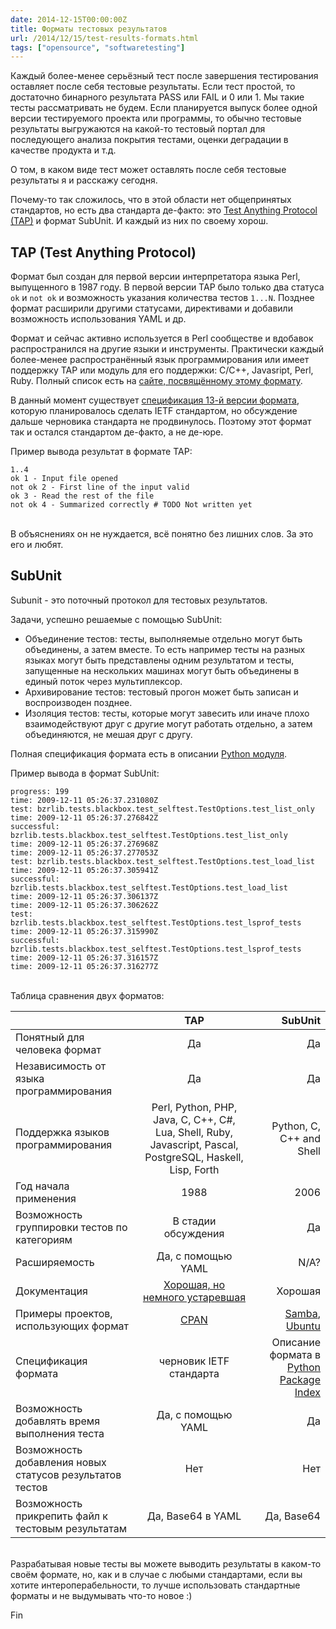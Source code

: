 ```yaml
---
date: 2014-12-15T00:00:00Z
title: Форматы тестовых результатов
url: /2014/12/15/test-results-formats.html
tags: ["opensource", "softwaretesting"]
---
```


Каждый более-менее серьёзный тест после завершения тестирования
оставляет после себя тестовые результаты. Если тест простой, то достаточно
бинарного результата PASS или FAIL и 0 или 1. Мы такие тесты рассматривать не будем.
Если планируется выпуск более одной версии тестируемого проекта или программы,
то обычно тестовые результаты выгружаются на какой-то тестовый портал
для последующего анализа покрытия тестами, оценки деградации в качестве продукта и т.д.

О том, в каком виде тест может оставлять после себя тестовые результаты
я и расскажу сегодня.

Почему-то так сложилось, что в этой области нет общепринятых стандартов,
но есть два стандарта де-факто: это [Test Anything Protocol (TAP)](https://en.wikipedia.org/wiki/Test_Anything_Protocol)
и формат SubUnit. И каждый из них по своему хорош.

## TAP (Test Anything Protocol)

Формат был создан для первой версии интерпретатора языка Perl,
выпущенного в 1987 году. В первой версии TAP было только два статуса
``ok`` и ``not ok`` и возможность указания количества тестов ``1...N``.
Позднее формат расширили другими статусами, директивами и добавили возможность
использования YAML и др.

Формат и сейчас активно используется в Perl сообществе и вдобавок
распространился на другие языки и инструменты. Практически каждый более-менее
распространённый язык программирования или имеет поддержку TAP или
модуль для его поддержки: C/C++, Javasript, Perl, Ruby. Полный список есть на
[сайте, посвящённому этому формату](https://testanything.org/producers.html).

В данный момент существует [спецификация 13-й версии формата](https://testanything.org/tap-version-13-specification.html),
которую планировалось сделать IETF стандартом, но обсуждение дальше черновика стандарта не продвинулось.
Поэтому этот формат так и остался стандартом де-факто, а не де-юре.

Пример вывода результат в формате TAP:

	1..4
	ok 1 - Input file opened
	not ok 2 - First line of the input valid
	ok 3 - Read the rest of the file
	not ok 4 - Summarized correctly # TODO Not written yet

<br>
В объяснениях он не нуждается, всё понятно без лишних слов.
За это его и любят.


## SubUnit

Subunit - это поточный протокол для тестовых результатов.

Задачи, успешно решаемые с помощью SubUnit:

* Объединение тестов: тесты, выполняемые отдельно могут быть объединены, а затем
вместе. То есть например тесты на разных языках могут быть представлены одним результатом
и тесты, запущенные на нескольких машинах могут быть объединены в единый поток через мультиплексор.
* Архивирование тестов: тестовый прогон может быть записан и воспроизводен позднее.
* Изоляция тестов: тесты, которые могут завесить или иначе плохо взаимодействуют друг с
другие могут работать отдельно, а затем объединяются, не мешая друг с другу.

Полная спецификация формата есть в описании [Python модуля](https://pypi.python.org/pypi/python-subunit).

Пример вывода в формат SubUnit:

	progress: 199
	time: 2009-12-11 05:26:37.231080Z
	test: bzrlib.tests.blackbox.test_selftest.TestOptions.test_list_only
	time: 2009-12-11 05:26:37.276842Z
	successful: bzrlib.tests.blackbox.test_selftest.TestOptions.test_list_only
	time: 2009-12-11 05:26:37.276968Z
	time: 2009-12-11 05:26:37.277053Z
	test: bzrlib.tests.blackbox.test_selftest.TestOptions.test_load_list
	time: 2009-12-11 05:26:37.305941Z
	successful: bzrlib.tests.blackbox.test_selftest.TestOptions.test_load_list
	time: 2009-12-11 05:26:37.306137Z
	time: 2009-12-11 05:26:37.306262Z
	test: bzrlib.tests.blackbox.test_selftest.TestOptions.test_lsprof_tests
	time: 2009-12-11 05:26:37.315990Z
	successful: bzrlib.tests.blackbox.test_selftest.TestOptions.test_lsprof_tests
	time: 2009-12-11 05:26:37.316157Z
	time: 2009-12-11 05:26:37.316277Z

<br>
Таблица сравнения двух форматов:

|									| TAP		| SubUnit	|
| -------------						|:---------:| ---------:|
| Понятный для человека формат		| Да		| Да		|
| Независимость от языка программирования	| Да		| Да		|
| Поддержка языков программирования	| Perl, Python, PHP, Java, C, C++, C#, Lua, Shell, Ruby, Javascript, Pascal, PostgreSQL, Haskell, Lisp, Forth				 | Python, C, C++ and Shell |
| Год начала применения				| 1988		| 2006		|
| Возможность группировки тестов по категориям | В стадии обсуждения | Да |
| Расширяемость						| Да, с помощью YAML	| N/A?		|
| Документация						 | [Хорошая, но немного устаревшая](https://testanything.org/tap-version-13-specification.html) | Хорошая |
| Примеры проектов, использующих формат	| [CPAN](http://stats.cpantesters.org/) | [Samba](https://www.stationary-traveller.eu/262-subunit-usage-in-Samba.html), [Ubuntu](http://www.tech-foo.net/making-the-most-of-subunit.html) |
| Спецификация формата				| черновик IETF стандарта	| Описание формата в [Python Package Index](https://pypi.python.org/pypi/python-subunit) |
| Возможность добавлять время выполнения теста | Да, с помощью YAML | Да |
| Возможность добавления новых статусов результатов тестов | Нет		| Нет		|
| Возможность прикрепить файл к тестовым результатам | Да, Base64 в YAML	|	Да, Base64 |

<br>
Разрабатывая новые тесты вы можете выводить результаты в каком-то своём формате,
но, как и в случае с любыми стандартами, если вы хотите интероперабельности,
то лучше использовать стандартные форматы и не выдумывать что-то новое :)

Fin
